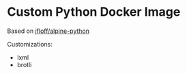 # Custom Python Docker Image

Based on [jfloff/alpine-python](https://hub.docker.com/r/jfloff/alpine-python)

Customizations:

* lxml
* brotli
